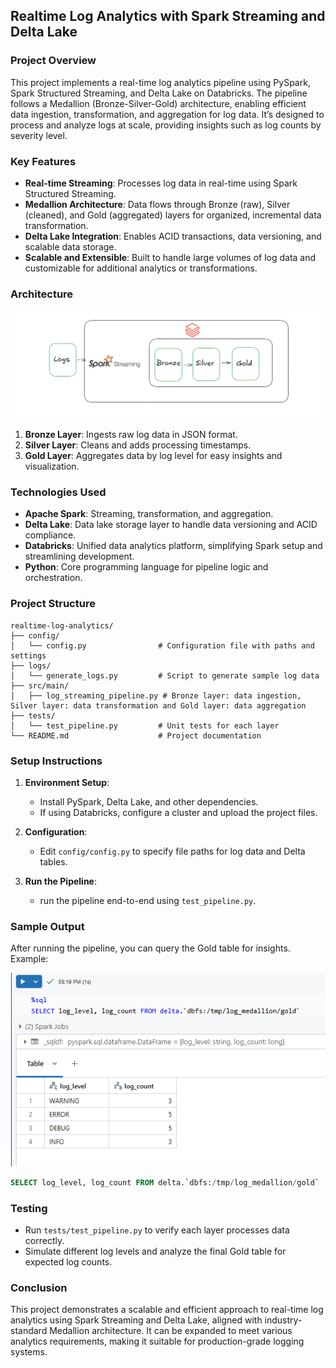 ## **Realtime Log Analytics with Spark Streaming and Delta Lake**

### **Project Overview**
This project implements a real-time log analytics pipeline using PySpark, Spark Structured Streaming, and Delta Lake on Databricks. The pipeline follows a Medallion (Bronze-Silver-Gold) architecture, enabling efficient data ingestion, transformation, and aggregation for log data. It’s designed to process and analyze logs at scale, providing insights such as log counts by severity level.

### **Key Features**
- **Real-time Streaming**: Processes log data in real-time using Spark Structured Streaming.
- **Medallion Architecture**: Data flows through Bronze (raw), Silver (cleaned), and Gold (aggregated) layers for organized, incremental data transformation.
- **Delta Lake Integration**: Enables ACID transactions, data versioning, and scalable data storage.
- **Scalable and Extensible**: Built to handle large volumes of log data and customizable for additional analytics or transformations.

### **Architecture**
![Architecture Diagram](img/architecture.png)  

1. **Bronze Layer**: Ingests raw log data in JSON format.
2. **Silver Layer**: Cleans and adds processing timestamps.
3. **Gold Layer**: Aggregates data by log level for easy insights and visualization.

### **Technologies Used**
- **Apache Spark**: Streaming, transformation, and aggregation.
- **Delta Lake**: Data lake storage layer to handle data versioning and ACID compliance.
- **Databricks**: Unified data analytics platform, simplifying Spark setup and streamlining development.
- **Python**: Core programming language for pipeline logic and orchestration.

### **Project Structure**
```plaintext
realtime-log-analytics/
├── config/
│   └── config.py                # Configuration file with paths and settings
├── logs/
│   └── generate_logs.py         # Script to generate sample log data
├── src/main/
│   ├── log_streaming_pipeline.py # Bronze layer: data ingestion,  Silver layer: data transformation and Gold layer: data aggregation
├── tests/
│   └── test_pipeline.py         # Unit tests for each layer
└── README.md                    # Project documentation
```

### **Setup Instructions**
1. **Environment Setup**:
   - Install PySpark, Delta Lake, and other dependencies.
   - If using Databricks, configure a cluster and upload the project files.

2. **Configuration**:
   - Edit `config/config.py` to specify file paths for log data and Delta tables.
  
3. **Run the Pipeline**:
   - run the pipeline end-to-end using `test_pipeline.py`.

### **Sample Output**
After running the pipeline, you can query the Gold table for insights. Example:

![Gold Diagram](img/gold_output.png)  

```sql
SELECT log_level, log_count FROM delta.`dbfs:/tmp/log_medallion/gold`
```

### **Testing**
- Run `tests/test_pipeline.py` to verify each layer processes data correctly.
- Simulate different log levels and analyze the final Gold table for expected log counts.

### **Conclusion**
This project demonstrates a scalable and efficient approach to real-time log analytics using Spark Streaming and Delta Lake, aligned with industry-standard Medallion architecture. It can be expanded to meet various analytics requirements, making it suitable for production-grade logging systems.
